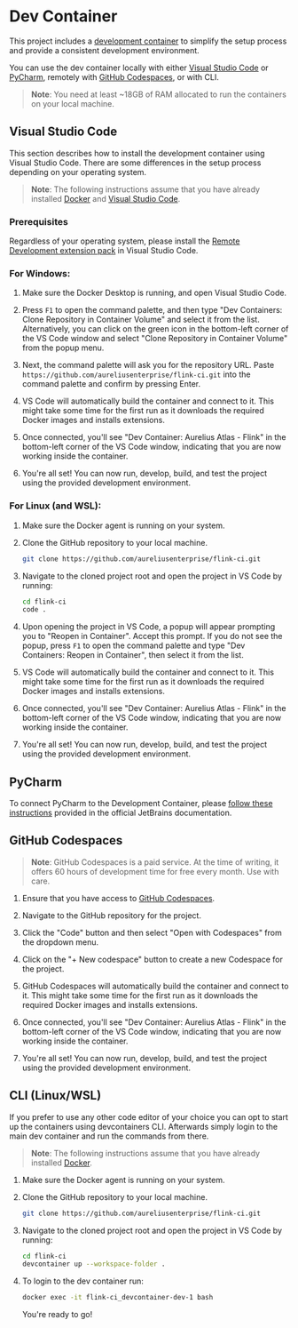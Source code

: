 # Dev Container

This project includes a [development container](https://containers.dev/) to simplify the setup process and provide a consistent development environment.

You can use the dev container locally with either [Visual Studio Code](#visual-studio-code) or [PyCharm](#pycharm), remotely with [GitHub Codespaces](#github-codespaces), or with CLI.

> **Note**: You need at least ~18GB of RAM allocated to run the containers on your local machine.

## Visual Studio Code

This section describes how to install the development container using Visual Studio Code. There are some differences in the setup process depending on your operating system.

> **Note**: The following instructions assume that you have already installed [Docker](https://www.docker.com/) and [Visual Studio Code](https://code.visualstudio.com/).

### Prerequisites

Regardless of your operating system, please install the [Remote Development extension pack](https://marketplace.visualstudio.com/items?itemName=ms-vscode-remote.vscode-remote-extensionpack) in Visual Studio Code.

### For Windows:

1. Make sure the Docker Desktop is running, and open Visual Studio Code.

2. Press `F1` to open the command palette, and then type "Dev Containers: Clone Repository in Container Volume" and select it from the list. Alternatively, you can click on the green icon in the bottom-left corner of the VS Code window and select "Clone Repository in Container Volume" from the popup menu.

3. Next, the command palette will ask you for the repository URL. Paste `https://github.com/aureliusenterprise/flink-ci.git` into the command palette and confirm by pressing Enter.

4. VS Code will automatically build the container and connect to it. This might take some time for the first run as it downloads the required Docker images and installs extensions.

5. Once connected, you'll see "Dev Container: Aurelius Atlas - Flink" in the bottom-left corner of the VS Code window, indicating that you are now working inside the container.

6. You're all set! You can now run, develop, build, and test the project using the provided development environment.

### For Linux (and WSL):

1. Make sure the Docker agent is running on your system.

2. Clone the GitHub repository to your local machine.

    ```bash
    git clone https://github.com/aureliusenterprise/flink-ci.git
    ```

3. Navigate to the cloned project root and open the project in VS Code by running:

    ```bash
    cd flink-ci
    code .
    ```

4. Upon opening the project in VS Code, a popup will appear prompting you to "Reopen in Container". Accept this prompt. If you do not see the popup, press `F1` to open the command palette and type "Dev Containers: Reopen in Container", then select it from the list.

5. VS Code will automatically build the container and connect to it. This might take some time for the first run as it downloads the required Docker images and installs extensions.

6. Once connected, you'll see "Dev Container: Aurelius Atlas - Flink" in the bottom-left corner of the VS Code window, indicating that you are now working inside the container.

7. You're all set! You can now run, develop, build, and test the project using the provided development environment.

## PyCharm

To connect PyCharm to the Development Container, please [follow these instructions](https://www.jetbrains.com/help/pycharm/connect-to-devcontainer.html) provided in the official JetBrains documentation.

## GitHub Codespaces

> **Note**: GitHub Codespaces is a paid service. At the time of writing, it offers 60 hours of development time for free every month. Use with care.

1. Ensure that you have access to [GitHub Codespaces](https://github.com/features/codespaces).

2. Navigate to the GitHub repository for the project.

3. Click the "Code" button and then select "Open with Codespaces" from the dropdown menu.

4. Click on the "+ New codespace" button to create a new Codespace for the project.

5. GitHub Codespaces will automatically build the container and connect to it. This might take some time for the first run as it downloads the required Docker images and installs extensions.

6. Once connected, you'll see "Dev Container: Aurelius Atlas - Flink" in the bottom-left corner of the VS Code window, indicating that you are now working inside the container.

7. You're all set! You can now run, develop, build, and test the project using the provided development environment.

## CLI (Linux/WSL)

If you prefer to use any other code editor of your choice you can opt to start up the containers using devcontainers CLI. Afterwards simply login to the main dev container and run the commands from there.

> **Note**: The following instructions assume that you have already installed [Docker](https://www.docker.com/).
1. Make sure the Docker agent is running on your system.

2. Clone the GitHub repository to your local machine.

    ```bash
    git clone https://github.com/aureliusenterprise/flink-ci.git
    ```

3. Navigate to the cloned project root and open the project in VS Code by running:

    ```bash
    cd flink-ci
    devcontainer up --workspace-folder .
    ```
4. To login to the dev container run:
    ```bash
    docker exec -it flink-ci_devcontainer-dev-1 bash
    ```
    You're ready to go!
